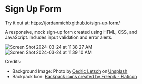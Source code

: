 # Sign Up Form

Try it out at: https://jordanmichb.github.io/sign-up-form/

A responsive, mock sign-up form created using HTML, CSS, and JavaScript. Includes input validation and error alerts.

![Screen Shot 2024-03-24 at 11 38 27 AM](https://github.com/jordanmichb/sign-up-form/assets/95947696/e0c1d14c-88a4-436a-9ab7-81ea235bc585)
![Screen Shot 2024-03-24 at 11 39 10 AM](https://github.com/jordanmichb/sign-up-form/assets/95947696/1c987f90-0baf-4ec0-8266-cebf2853db53)

Credits:<br>
- Background Image: Photo by 
                [Cedric Letsch](https://unsplash.com/@cedricletsch?utm_content=creditCopyText&utm_medium=referral&utm_source=unsplash) on 
                [Unsplash](https://unsplash.com/photos/person-in-black-jacket-standing-on-green-grass-near-body-of-water-during-daytime-ie2xdSo3POc?utm_content=creditCopyText&utm_medium=referral&utm_source=unsplash)<br>
- Backpack Icon: [Backpack icons created by Freepik - Flaticon](https://www.flaticon.com/free-icons/backpack)
